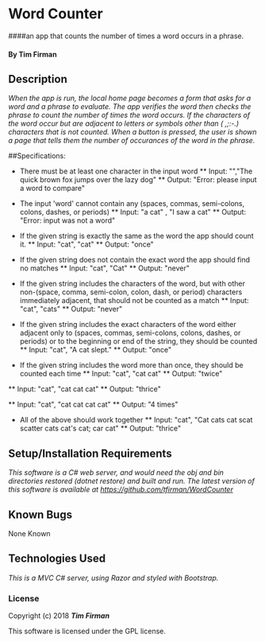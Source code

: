 # Word Counter

####an app that counts the number of times a word occurs in a phrase.

#### By Tim Firman

## Description

_When the app is run, the local home page becomes a form that asks for a word and a phrase to evaluate.  The app verifies the word then checks the phrase to count the number of times the word occurs.  If the characters of the word occur but are adjacent to letters or symbols other than ( ,;:-.) characters that is not counted.  When a button is pressed, the user is shown a page that tells them the number of occurances of the word in the phrase._

##Specifications:

* There must be at least one character in the input word
** Input: "","The quick brown fox jumps over the lazy dog"
** Output: "Error: please input a word to compare"

* The input 'word' cannot contain any (spaces, commas, semi-colons, colons, dashes, or periods)
** Input: "a cat" , "I saw a cat"
** Output: "Error: input was not a word"

* If the given string is exactly the same as the word the app should count it.
** Input: "cat", "cat"
** Output: "once"

* If the given string does not contain the exact word the app should find no matches
** Input: "cat", "Cat"
** Output: "never"

* If the given string includes the characters of the word, but with other non-(space, comma, semi-colon, colon, dash, or period) characters immediately adjacent, that should not be counted as a match
** Input: "cat", "cats"
** Output: "never"

* If the given string includes the exact characters of the word either adjacent only to (spaces, commas, semi-colons, colons, dashes, or periods) or to the beginning or end of the string, they should be counted
** Input: "cat", "A cat slept."
** Output: "once"

* If the given string includes the word more than once, they should be counted each time
** Input: "cat", "cat cat"
** Output: "twice"

** Input: "cat", "cat cat cat"
** Output: "thrice"

** Input: "cat", "cat cat cat cat"
** Output: "4 times"

* All of the above should work together
** Input: "cat", "Cat cats cat scat scatter cats cat's cat; car cat"
** Output: "thrice"

## Setup/Installation Requirements

_This software is a C# web server, and would need the obj and bin directories restored (dotnet restore) and built and run.  The latest version of this software is available at https://github.com/tfirman/WordCounter_

## Known Bugs

None Known

## Technologies Used

_This is a MVC C# server, using Razor and styled with Bootstrap._

### License

Copyright (c) 2018 **_Tim Firman_**

This software is licensed under the GPL license.
